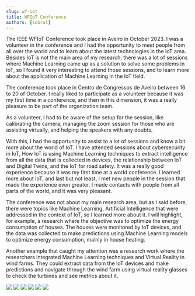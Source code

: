 ```yaml
---
slug: wf-iot
title: WFIoT Conference
authors: [sobral]
---
```



The IEEE WFIoT Conference took place in Aveiro in October 2023. I was a volunteer in the conference and I had the opportunity to meet people from all over the world and to learn about the latest technologies in the IoT area. Besides IoT is not the main area of my research, there was a lot of sessions where Machine Learning came up as a solution to solve some problems in IoT, so I found it very interesting to attend those sessions, and to learn more about the application of Machine Learning in the IoT field.

The conference took place in Centro de Congressos de Aveiro between 16 to 20 of October. I really liked to participate as a volunteer because it was my first time in a conference, and then in this dimension, it was a really pleasure to be part of the organization team. 

As a volunteer, I had to be aware of the setup for the session, like calibrating the camera, managing the zoom session for those who are assisting virtually, and helping the speakers with any doubts. 

With this, I had the opportunity to assist to a lot of sessions and know a bit more about the world of IoT. I have attended sessions about cybersecurity in IoT, How IoT is using Machine Learning techniques to extract intelligence from all the data that is collected in devices, the relationship between IoT and Digital Twins, and the IoT for road safety. It was a really good experience because it was my first time at a world conference. I learned more about IoT, and last but not least, I met new people in the session that made the experience even greater. I made contacts with people from all parts of the world, and it was very pleasant.

The conference was not about my main research area, but as I said before, there were topics like Machine Learning, Artificial Intelligence that were addressed in the context of IoT, so I learned more about it. I will highlight, for example, a research where the objective was to optimize the energy consumption of houses. The houses were monitored by IoT devices, and the data was collected to make predictions using Machine Learning models to optimize energy consumption, mainly in house heating.

Another example that caught my attention was a research work where the researchers integrated Machine Learning techniques and Virtual Reality in wind farms. They could extract data from the IoT devices and make predictions and navigate through the wind farm using virtual reality glasses to check the turbines and see metrics about it.

![](./img/IMG_2910.jpg)
![](./img/IMG_2922.jpeg)
![](./img/IMG_2924.jpeg)
![](./img/IMG_2927.jpeg)
![](./img/IMG_2948.jpeg)
![](./img/Screenshot%202023-11-15%20at%2013.44.41.png)
